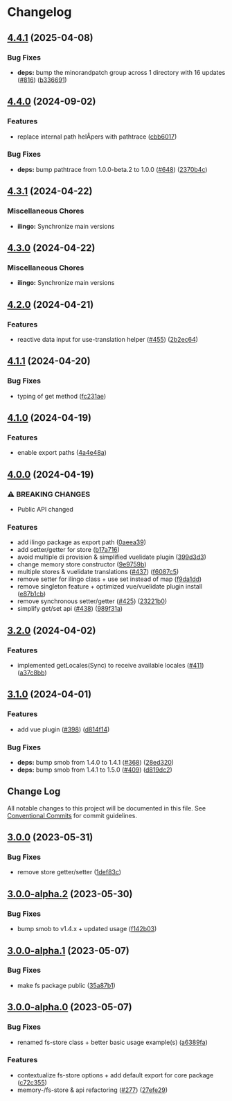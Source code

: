 # Changelog

## [4.4.1](https://github.com/tada5hi/ilingo/compare/ilingo-v4.4.0...ilingo-v4.4.1) (2025-04-08)


### Bug Fixes

* **deps:** bump the minorandpatch group across 1 directory with 16 updates ([#816](https://github.com/tada5hi/ilingo/issues/816)) ([b336691](https://github.com/tada5hi/ilingo/commit/b33669162152e82e079791955f53d9ba2538b6b3))

## [4.4.0](https://github.com/tada5hi/ilingo/compare/ilingo-v4.3.1...ilingo-v4.4.0) (2024-09-02)


### Features

* replace internal path helÃpers with pathtrace ([cbb6017](https://github.com/tada5hi/ilingo/commit/cbb60173b75b3345196fa549e8321d50971f5260))


### Bug Fixes

* **deps:** bump pathtrace from 1.0.0-beta.2 to 1.0.0 ([#648](https://github.com/tada5hi/ilingo/issues/648)) ([2370b4c](https://github.com/tada5hi/ilingo/commit/2370b4ce54558ef787e6bdf655aeb2333e9c4588))

## [4.3.1](https://github.com/tada5hi/ilingo/compare/ilingo-v4.3.0...ilingo-v4.3.1) (2024-04-22)


### Miscellaneous Chores

* **ilingo:** Synchronize main versions

## [4.3.0](https://github.com/tada5hi/ilingo/compare/ilingo-v4.2.0...ilingo-v4.3.0) (2024-04-22)


### Miscellaneous Chores

* **ilingo:** Synchronize main versions

## [4.2.0](https://github.com/tada5hi/ilingo/compare/ilingo-v4.1.1...ilingo-v4.2.0) (2024-04-21)


### Features

* reactive data input for use-translation helper ([#455](https://github.com/tada5hi/ilingo/issues/455)) ([2b2ec64](https://github.com/tada5hi/ilingo/commit/2b2ec64550cf4e0e42d73e8f9d8713e59cf06c84))

## [4.1.1](https://github.com/tada5hi/ilingo/compare/ilingo-v4.1.0...ilingo-v4.1.1) (2024-04-20)


### Bug Fixes

* typing of get method ([fc231ae](https://github.com/tada5hi/ilingo/commit/fc231ae8816748da0395563c9d02f3d5d34022c2))

## [4.1.0](https://github.com/tada5hi/ilingo/compare/ilingo-v4.0.0...ilingo-v4.1.0) (2024-04-19)


### Features

* enable export paths ([4a4e48a](https://github.com/tada5hi/ilingo/commit/4a4e48af5100abcfc533d91ca9b116fa93bf6b68))

## [4.0.0](https://github.com/tada5hi/ilingo/compare/ilingo-v3.2.0...ilingo-v4.0.0) (2024-04-19)


### ⚠ BREAKING CHANGES

* Public API changed

### Features

* add ilingo package as export path ([0aeea39](https://github.com/tada5hi/ilingo/commit/0aeea39f054ed7e66529cb756554a8e4e0024686))
* add setter/getter for store ([b17a716](https://github.com/tada5hi/ilingo/commit/b17a7169399917e8c34947f8fd836073b43fc2ac))
* avoid multiple di provision & simplified vuelidate plugin ([399d3d3](https://github.com/tada5hi/ilingo/commit/399d3d3c676ee89b7e5470453813c9fafde931b8))
* change memory store constructor ([9e9759b](https://github.com/tada5hi/ilingo/commit/9e9759b98eb85afeaa7f6ee4984246937c88337d))
* multiple stores & vuelidate translations ([#437](https://github.com/tada5hi/ilingo/issues/437)) ([f6087c5](https://github.com/tada5hi/ilingo/commit/f6087c5baead7a59df07cc22400423a30ce9b652))
* remove setter for ilingo class + use set instead of map ([f9da1dd](https://github.com/tada5hi/ilingo/commit/f9da1dd82df396674ad693770bb7b681140218d0))
* remove singleton feature + optimized vue/vuelidate plugin install ([e87b1cb](https://github.com/tada5hi/ilingo/commit/e87b1cbc8b671f34906dda6f53d1113f8e1e2811))
* remove synchronous setter/getter ([#425](https://github.com/tada5hi/ilingo/issues/425)) ([23221b0](https://github.com/tada5hi/ilingo/commit/23221b07c7cac865adc2cdb98c55e7904f15fd40))
* simplify get/set api ([#438](https://github.com/tada5hi/ilingo/issues/438)) ([989f31a](https://github.com/tada5hi/ilingo/commit/989f31a3d38b6c08a776e9afe9db2df3e05fd44c))

## [3.2.0](https://github.com/tada5hi/ilingo/compare/ilingo-v3.1.0...ilingo-v3.2.0) (2024-04-02)


### Features

* implemented getLocales(Sync) to receive available locales ([#411](https://github.com/tada5hi/ilingo/issues/411)) ([a37c8bb](https://github.com/tada5hi/ilingo/commit/a37c8bb45f820d8480701f9737cb2248c9f6fb50))

## [3.1.0](https://github.com/tada5hi/ilingo/compare/ilingo-v3.0.0...ilingo-v3.1.0) (2024-04-01)


### Features

* add vue plugin  ([#398](https://github.com/tada5hi/ilingo/issues/398)) ([d814f14](https://github.com/tada5hi/ilingo/commit/d814f148a93327409c6b29eded370e5bb22d05ce))


### Bug Fixes

* **deps:** bump smob from 1.4.0 to 1.4.1 ([#368](https://github.com/tada5hi/ilingo/issues/368)) ([28ed320](https://github.com/tada5hi/ilingo/commit/28ed3202f59c5e6c0f5c1a5ed223caf7678a3882))
* **deps:** bump smob from 1.4.1 to 1.5.0 ([#409](https://github.com/tada5hi/ilingo/issues/409)) ([d819dc2](https://github.com/tada5hi/ilingo/commit/d819dc2e715a0a8ad03191a32121e5d04c26e8b6))

## Change Log

All notable changes to this project will be documented in this file.
See [Conventional Commits](https://conventionalcommits.org) for commit guidelines.

## [3.0.0](https://github.com/tada5hi/ilingo/compare/v3.0.0-alpha.2...v3.0.0) (2023-05-31)


### Bug Fixes

* remove store getter/setter ([1def83c](https://github.com/tada5hi/ilingo/commit/1def83cef5e0e88704461d06fc671d2556989ea7))





## [3.0.0-alpha.2](https://github.com/tada5hi/ilingo/compare/v3.0.0-alpha.1...v3.0.0-alpha.2) (2023-05-30)


### Bug Fixes

* bump smob to v1.4.x + updated usage ([f142b03](https://github.com/tada5hi/ilingo/commit/f142b038ac0b506369aac15052fba51b6997a1e4))





## [3.0.0-alpha.1](https://github.com/tada5hi/ilingo/compare/v3.0.0-alpha.0...v3.0.0-alpha.1) (2023-05-07)


### Bug Fixes

* make fs package public ([35a87b1](https://github.com/tada5hi/ilingo/commit/35a87b13d0f7e75ed11400280506aa4a2d31569b))





## [3.0.0-alpha.0](https://github.com/tada5hi/ilingo/compare/v2.4.0...v3.0.0-alpha.0) (2023-05-07)


### Bug Fixes

* renamed fs-store class + better basic usage example(s) ([a6389fa](https://github.com/tada5hi/ilingo/commit/a6389fab956a2b6fd43c376f900045c6632e3bde))


### Features

* contextualize fs-store options + add default export for core package ([c72c355](https://github.com/tada5hi/ilingo/commit/c72c355c7cd9fbe1d4d879f01c902c667f350c63))
* memory-/fs-store & api refactoring ([#277](https://github.com/tada5hi/ilingo/issues/277)) ([27efe29](https://github.com/tada5hi/ilingo/commit/27efe2987e24269b53baa88ada336de5068a2180))
